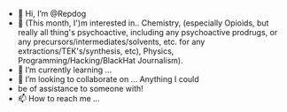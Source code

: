 - 👋 Hi, I’m @Repdog
- 👀 (This month, I')m interested in..
  Chemistry, (especially Opioids, but really
   all thing's psychoactive, including
  any psychoactive prodrugs, or any
  precursors/intermediates/solvents, etc. for
  any extractions/TEK's/synthesis, etc),
  Physics,
  Programming/Hacking/BlackHat Journalism).
- 🌱 I’m currently learning ... 
- 💞️ I’m looking to collaborate on ... Anything I could
- be of assistance to someone with!
- 📫 How to reach me ...

<!---
Repdog/Repdog is a ✨ special ✨ repository because its `README.md` (this file) appears on your GitHub profile.
You can click the Preview link to take a look at your changes.
--->
